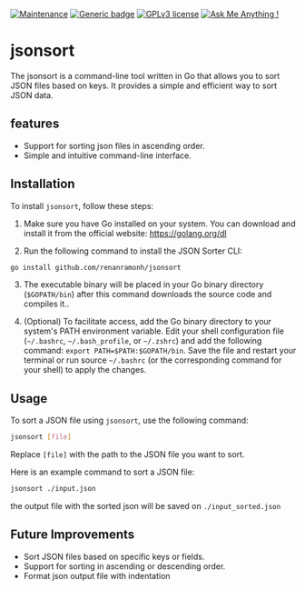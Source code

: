 [![Maintenance](https://img.shields.io/badge/Maintained%3F-yes-green.svg)](https://bitbucket.org/lbesson/ansi-colors)
[![Generic badge](https://img.shields.io/badge/Status-Alpha-red.svg)]()
[![GPLv3 license](https://img.shields.io/badge/License-Apache-purple.svg)](https://www.apache.org/licenses/LICENSE-2.0)
[![Ask Me Anything !](https://img.shields.io/badge/Ask%20me-anything-1abc9c.svg)](https://github.com/renanramonh)


# jsonsort

The jsonsort is a command-line tool written in Go that allows you to sort JSON files based on keys. It provides a simple and efficient way to sort JSON data.


## features
- Support for sorting json files in ascending order.
- Simple and intuitive command-line interface.

## Installation

To install `jsonsort`, follow these steps:

1. Make sure you have Go installed on your system. You can download and install it from the official website: https://golang.org/dl

2. Run the following command to install the JSON Sorter CLI:
```bash
go install github.com/renanramonh/jsonsort
```

3. The executable binary will be placed in your Go binary directory (`$GOPATH/bin`) after this command downloads the source code and compiles it..

4. (Optional) To facilitate access, add the Go binary directory to your system's PATH environment variable.
Edit your shell configuration file (`~/.bashrc`, `~/.bash_profile`, or `~/.zshrc`) and add the following command: ``export PATH=$PATH:$GOPATH/bin``.
Save the file and restart your terminal or run source `~/.bashrc` (or the corresponding command for your shell) to apply the changes.

## Usage
To sort a JSON file using `jsonsort`, use the following command:
```bash
jsonsort [file]
```

Replace `[file]` with the path to the JSON file you want to sort.

Here is an example command to sort a JSON file:
```bash
jsonsort ./input.json
```
the output file with the sorted json will be saved on `./input_sorted.json`

## Future Improvements
- Sort JSON files based on specific keys or fields. 
- Support for sorting in ascending or descending order.
- Format json output file with indentation
